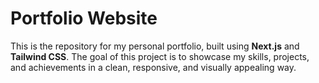 # Portfolio Website

This is the repository for my personal portfolio, built using **Next.js** and **Tailwind CSS**. The goal of this project is to showcase my skills, projects, and achievements in a clean, responsive, and visually appealing way.
